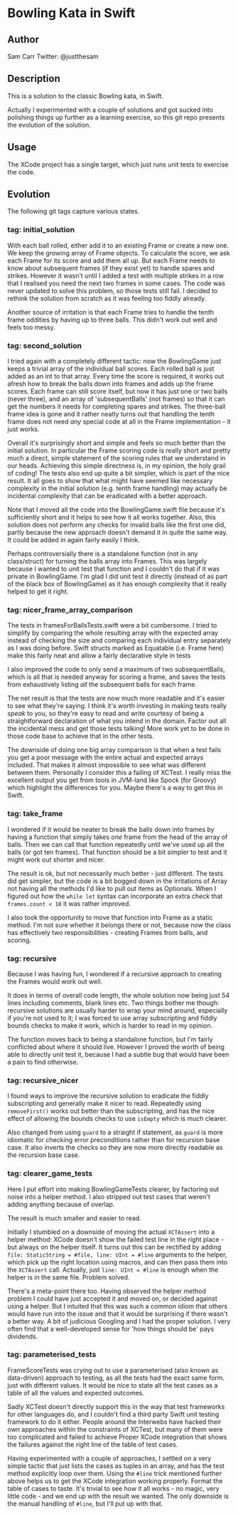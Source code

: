 # Bowling Kata in Swift

## Author

Sam Carr
Twitter: @justthesam

## Description

This is a solution to the classic Bowling kata, in Swift.

Actually I experimented with a couple of solutions and got sucked into polishing things up further as a learning exercise, so this git repo presents the evolution of the solution.

## Usage

The XCode project has a single target, which just runs unit tests to exercise the code.

## Evolution

The following git tags capture various states.

### tag: initial_solution

With each ball rolled, either add it to an existing Frame or create a new one. We keep the growing array of Frame objects. To calculate the score, we ask each Frame for its score and add them all up. But each Frame needs to know about subsequent frames (if they exist yet) to handle spares and strikes. However it wasn't until I added a test with multiple strikes in a row that I realised you need the next two frames in some cases. The code was never updated to solve this problem, so those tests still fail. I decided to rethink the solution from scratch as it was feeling too fiddly already.

Another source of irritation is that each Frame tries to handle the tenth frame oddities by having up to three balls. This didn't work out well and feels too messy.

### tag: second_solution

I tried again with a completely different tactic: now the BowlingGame just keeps a trivial array of the individual ball scores. Each rolled ball is just added as an int to that array. Every time the score is required, it works out afresh how to break the balls down into frames and adds up the frame scores. Each frame can still score itself, but now it has just one or two balls (never three), and an array of 'subsequentBalls' (not frames) so that it can get the numbers it needs for completing spares and strikes. The three-ball frame idea is gone and it rather neatly turns out that handling the tenth frame does not need _any_ special code at all in the Frame implementation - it just works.

Overall it's surprisingly short and simple and feels so much better than the initial solution. In particular the Frame scoring code is really short and pretty much a direct, simple statement of the scoring rules that we understand in our heads. Achieving this simple directness is, in my opinion, the holy grail of coding! The tests also end up quite a bit simpler, which is part of the nice result. It all goes to show that what might have seemed like necessary complexity in the initial solution (e.g. tenth frame handling) may actually be incidental complexity that can be eradicated with a better approach.

Note that I moved all the code into the BowlingGame.swift file because it's sufficiently short and it helps to see how it all works together. Also, this solution does not perform any checks for invalid balls like the first one did, partly because the new approach doesn't demand it in quite the same way. It could be added in again fairly easily I think.

Perhaps controversially there is a standalone function (not in any class/struct) for turning the balls array into Frames. This was largely because I wanted to unit test that function and I couldn't do that if it was private in BowlingGame. I'm glad I did unit test it directly (instead of as part of the black box of BowlingGame) as it has enough complexity that it really helped to get it right.

### tag: nicer_frame_array_comparison

The tests in framesForBallsTests.swift were a bit cumbersome. I tried to simplify by comparing the whole resulting array with the expected array instead of checking the size and comparing each individual entry separately as I was doing before. Swift structs marked as Equatable (i.e. Frame here) make this fairly neat and allow a fairly declarative style in tests

I also improved the code to only send a maximum of two subsequentBalls, which is all that is needed anyway for scoring a frame, and saves the tests from exhaustively listing _all_ the subsequent balls for each frame.

The net result is that the tests are now much more readable and it's easier to see what they're saying. I think it's worth investing in making tests really _speak_ to you, so they're easy to read and write courtesy of being a straightforward declaration of what you intend in the domain. Factor out all the incidental mess and get those tests talking! More work yet to be done in those code base to achieve that in the other tests.   

The downside of doing one big array comparison is that when a test fails you get a poor message with the entire actual and expected arrays included. That makes it almost impossible to see what was different between them. Personally I consider this a failing of XCTest. I really miss the excellent output you get from tools in JVM-land like Spock (for Groovy) which highlight the differences for you. Maybe there's a way to get this in Swift.

### tag: take_frame

I wondered if it would be neater to break the balls down into frames by having a function that simply takes _one_ frame from the head of the array of balls. Then we can call that function repeatedly until we've used up all the balls (or got ten frames). That function should be a bit simpler to test and it might work out shorter and nicer.

The result is ok, but not necessarily much better - just different. The tests did get simpler, but the code is a bit bogged down in the irritations of Array not having all the methods I'd like to pull out items as Optionals. When I figured out how the `while let` syntax can incorporate an extra check that `frames.count < 10` it was rather improved.

I also took the opportunity to move that function into Frame as a static method. I'm not sure whether it belongs there or not, because now the class has effectively two responsibilities - creating Frames from balls, and scoring.

### tag: recursive

Because I was having fun, I wondered if a recursive approach to creating the Frames would work out well.

It does in terms of overall code length, the whole solution now being just 54 lines including comments, blank lines etc. Two things bother me though: recursive solutions are usually harder to wrap your mind around, especially if you're not used to it; I was forced to use array subscripting and fiddly bounds checks to make it work, which is harder to read in my opinion.

The function moves back to being a standalone function, but I'm fairly conflicted about where it should live. However I proved the worth of being able to directly unit test it, because I had a subtle bug that would have been a pain to find otherwise.

### tag: recursive_nicer

I found ways to improve the recursive solution to eradicate the fiddly subscripting and generally make it nicer to read. Repeatedly using `removeFirst()`  works out better than the subscripting, and has the nice effect of allowing the bounds checks to use `isEmpty` which is much clearer. 

Also changed from using `guard` to a straight if statement, as `guard` is more idiomatic for checking error preconditions rather than for recursion base case. It also inverts the checks so they are now more directly readable as the recursion base case.

### tag: clearer_game_tests

Here I put effort into making BowlingGameTests clearer, by factoring out noise into a helper method. I also stripped out test cases that weren't adding anything because of overlap.

The result is much smaller and easier to read.

Initially I stumbled on a downside of moving the actual `XCTAssert` into a helper method: XCode doesn't show the failed test line in the right place - but always on the helper itself. It turns out this can be rectified by adding `file: StaticString = #file, line: UInt = #line` arguments to the helper, which pick up the right location using macros, and can then pass them into the `XCTAssert` call. Actually, just `line: UInt = #line` is enough when the helper is in the same file. Problem solved.

There's a meta-point there too. Having observed the helper method problem I could have just accepted it and moved on, or decided against using a helper. But I intuited that this was such a common idiom that others would have run into the issue and that it would be surprising if there wasn't a better way. A bit of judicious Googling and I had the proper solution. I very often find that a well-developed sense for 'how things should be' pays dividends. 

### tag: parameterised_tests

FrameScoreTests was crying out to use a parameterised (also known as data-driven) approach to testing, as all the tests had the exact same form. just with different values. It would be nice to state all the test cases as a table of all the values and expected outcomes.

Sadly XCTest doesn't directly support this in the way that test frameworks for other languages do, and I couldn't find a third party Swift unit testing framework to do it either. People around the Interwebs have hacked their own approaches within the constraints of XCTest, but many of them were too complicated and failed to achieve Proper XCode integration that shows the failures against the right line of the table of test cases.

Having experimented with a couple of approaches, I settled on a very simple tactic that just lists the cases as tuples in an array, and has the test method explicitly loop over them. Using the `#line` trick mentioned further above helps us to get the XCode integration working properly. Format the table of cases to taste. It's trivial to see how it all works - no magic, very little code - and we end up with the result we wanted. The only downside is the manual handling of `#line`, but I'll put up with that.
